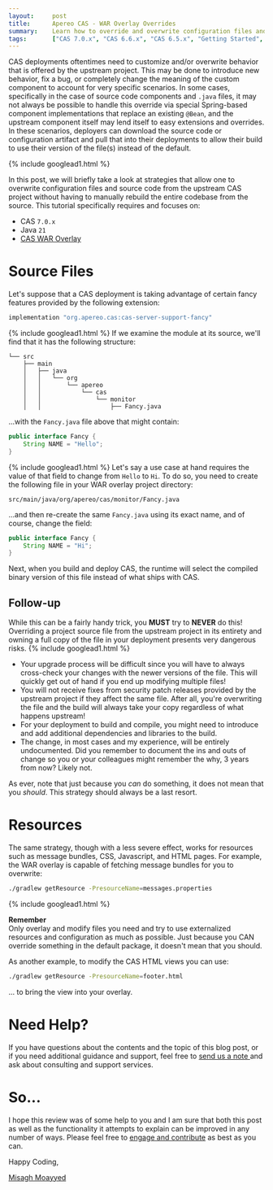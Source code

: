 ```yaml
---
layout:     post
title:      Apereo CAS - WAR Overlay Overrides
summary:    Learn how to override and overwrite configuration files and even source code artifacts provided by the CAS distribution in your deployment for maximum flexibility and customizability. 
tags:       ["CAS 7.0.x", "CAS 6.6.x", "CAS 6.5.x", "Getting Started", "Gradle"]
---
```


CAS deployments oftentimes need to customize and/or overwrite behavior that is offered by the upstream project. This may be done to introduce new behavior, fix a bug, or completely change the meaning of the custom component to account for very specific scenarios. In some cases, specifically in the case of source code components and `.java` files, it may not always be possible to handle this override via special Spring-based component implementations that replace an existing `@Bean`, and the upstream component itself may lend itself to easy extensions and overrides. In these scenarios, deployers can download the source code or configuration artifact and pull that into their deployments to allow their build to use their version of the file(s) instead of the default.

{% include googlead1.html %}

In this post, we will briefly take a look at strategies that allow one to overwrite configuration files and source code from the upstream CAS project without having to manually rebuild the entire codebase from the source. This tutorial specifically requires and focuses on:

- CAS `7.0.x`
- Java `21`
- [CAS WAR Overlay](https://github.com/apereo/cas-overlay-template)

# Source Files

Let's suppose that a CAS deployment is taking advantage of certain fancy features provided by the following extension:

```groovy
implementation "org.apereo.cas:cas-server-support-fancy"
```
{% include googlead1.html %}
If we examine the module at its source, we'll find that it has the following structure:

```
└── src
    ├── main
    │   ├── java
    │   │   └── org
    │   │       └── apereo
    │   │           └── cas
    │   │               └── monitor
    │   │                   ├── Fancy.java
```

...with the `Fancy.java` file above that might contain:

```java
public interface Fancy {
    String NAME = "Hello";
}
```
{% include googlead1.html %}
Let's say a use case at hand requires the value of that field to change from `Hello` to `Hi`. To do so, you need to create the following file in your WAR overlay project directory:

```
src/main/java/org/apereo/cas/monitor/Fancy.java
```

...and then re-create the same `Fancy.java` using its exact name, and of course, change the field:

```java
public interface Fancy {
    String NAME = "Hi";
}
```

Next, when you build and deploy CAS, the runtime will select the compiled binary version of this file instead of what ships with CAS.

## Follow-up

While this can be a fairly handy trick, you **MUST** try to **NEVER** do this! Overriding a project source file from the upstream project in its entirety and owning a full copy of the file in your deployment presents very dangerous risks. 
{% include googlead1.html %}
- Your upgrade process will be difficult since you will have to always cross-check your changes with the newer versions of the file. This will quickly get out of hand if you end up modifying multiple files!
- You will not receive fixes from security patch releases provided by the upstream project if they affect the same file. After all, you're overwriting the file and the build will always take your copy regardless of what happens upstream!
- For your deployment to build and compile, you might need to introduce and add additional dependencies and libraries to the build.
- The change, in most cases and my experience, will be entirely undocumented. Did you remember to document the ins and outs of change so you or your colleagues might remember the why, 3 years from now? Likely not.

As ever, note that just because you *can* do something, it does not mean that you *should*. This strategy should always be a last resort.

# Resources

The same strategy, though with a less severe effect, works for resources such as message bundles, CSS, Javascript, and HTML pages. For example, the WAR overlay is capable of fetching message bundles for you to overwrite:

```bash
./gradlew getResource -PresourceName=messages.properties
```
{% include googlead1.html %}
<div class="alert alert-info">
  <strong>Remember</strong><br/>Only overlay and modify files you need and try to use externalized resources and configuration as much as possible. Just because you CAN override something in the default package, it doesn't mean that you should.
</div>

As another example, to modify the CAS HTML views you can use:

```bash
./gradlew getResource -PresourceName=footer.html
````
... to bring the view into your overlay. 

# Need Help?

If you have questions about the contents and the topic of this blog post, or if you need additional guidance and support, feel free to [send us a note ](/#contact-section-header) and ask about consulting and support services.

# So...

I hope this review was of some help to you and I am sure that both this post as well as the functionality it attempts to explain can be improved in any number of ways. Please feel free to [engage and contribute][contribguide] as best as you can.

Happy Coding,

[Misagh Moayyed](https://fawnoos.com)

[contribguide]: https://apereo.github.io/cas/developer/Contributor-Guidelines.html